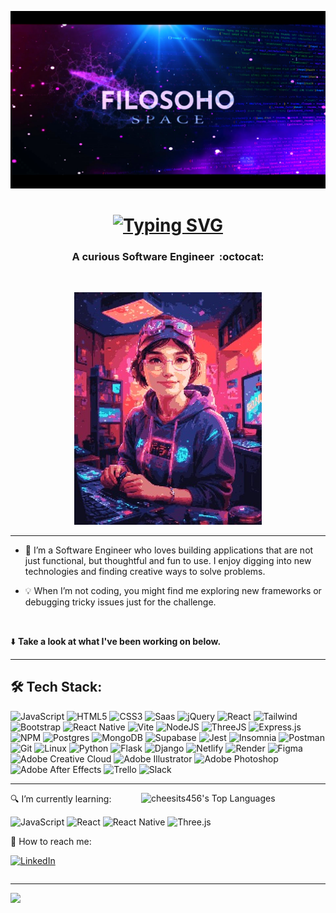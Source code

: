 
![MasterHead](https://github.com/filosoho/filosoho/blob/8d053719460a8a84b34f8c52646c42b453a682f6/Filosoho%20Coding%20.jpg)





<h1 align="center" style="font-size: 2em; font-weight: bold;"><a href="https://git.io/typing-svg"><img src="https://readme-typing-svg.demolab.com?font=Fira+Code&size=30&pause=1000&color=14C3FF&center=true&width=435&lines=Hi%2C+I'm+Anna" alt="Typing SVG" /></a> </h1>

<h3 align="center" >  A curious Software Engineer&nbsp; :octocat:</h3> 
<br>
<p align="center">
 <img src="https://github.com/filosoho/filosoho/blob/ce61f6c81cbe5a2977e6183ea67ec77267bba18c/avatar-coding.jpeg"  width="300">
</p>  

<!-- <h3 align="center" >  A curious Software Engineer :octocat:</h3> -->
 
<!-- ###  A curious Software Engineer&nbsp; :octocat: -->

<!-- <p>
 <img src="https://github.com/filosoho/filosoho/blob/ce61f6c81cbe5a2977e6183ea67ec77267bba18c/avatar-coding.jpeg" align="right"  width="200">
</p>

<br>

<p>
🧠 I’m a Software Engineer who loves building applications that are not just functional, but thoughtful and fun to use. I enjoy digging into new technologies and finding creative ways to solve problems.

💡 When I’m not coding, you might find me exploring new frameworks or debugging tricky issues just for the challenge. 
</p>

⬇️ **Take a look at what I've been working on below.**

<!-- Clear float -->
<!-- <div style="clear: both;"></div> -->
---

  - 🧠 I’m a Software Engineer who loves building applications that are not just functional, but thoughtful and fun to use. I enjoy digging into new technologies and finding creative ways to solve problems.   

  - 💡 When I’m not coding, you might find me exploring new frameworks or debugging tricky issues just for the challenge.   
 
  <br>
  
   ⬇️ <b>Take a look at what I've been working on below.</b>
   <br>


---

## 🛠️ Tech Stack:
![JavaScript](https://img.shields.io/badge/javascript%20-%23323330.svg?&style=for-the-badge&logo=javascript&logoColor=%23F7DF1E)
![HTML5](https://img.shields.io/badge/html5-%23E34F26.svg?style=for-the-badge&logo=html5&logoColor=white) 
![CSS3](https://img.shields.io/badge/css3-%231572B6.svg?style=for-the-badge&logo=css3&logoColor=white) 
![Saas](https://img.shields.io/badge/-Sass-CC6699?style=for-the-badge&logo=sass&logoColor=white)
![jQuery](https://img.shields.io/badge/jquery%20-%230769AD.svg?&style=for-the-badge&logo=jquery&logoColor=white)
![React](https://img.shields.io/badge/react-%23323330.svg?style=for-the-badge&logo=react&logoColor=%2361DAFB)
![Tailwind](https://img.shields.io/badge/tailwindcss%20-%2338B2AC.svg?&style=for-the-badge&logo=tailwind-css&logoColor=white) 
![Bootstrap](https://img.shields.io/badge/bootstrap%20-%23563D7C.svg?&style=for-the-badge&logo=bootstrap&logoColor=white) 
![React Native](https://img.shields.io/badge/react_native-%23323330.svg?style=for-the-badge&logo=react&logoColor=%2361DAFB)
![Vite](https://img.shields.io/badge/vite-%239B56F5.svg?style=for-the-badge&logo=vite&logoColor=white)
![NodeJS](https://img.shields.io/badge/node.js-%23518F4C?style=for-the-badge&logo=node.js&logoColor=white) 
![ThreeJS](https://img.shields.io/badge/ThreeJs-black.svg?style=for-the-badge&logo=three.js&logoColor=white")
![Express.js](https://img.shields.io/badge/express.js-%23323330.svg?style=for-the-badge&logo=express&logoColor=%2361DAFB) 
![NPM](https://img.shields.io/badge/NPM-%23CB3837.svg?style=for-the-badge&logo=npm&logoColor=white)
![Postgres](https://img.shields.io/badge/postgres-%23316192.svg?style=for-the-badge&logo=postgresql&logoColor=white) 
![MongoDB](https://img.shields.io/badge/MongoDB-%234ea94b.svg?style=for-the-badge&logo=mongodb&logoColor=white) 
![Supabase](https://img.shields.io/badge/Supabase-%233ED18F?style=for-the-badge&logo=supabase&logoColor=white)
![Jest](https://img.shields.io/badge/-jest-%23944058?style=for-the-badge&logo=jest&logoColor=white)
![Insomnia](https://img.shields.io/badge/Insomnia-black?style=for-the-badge&logo=insomnia&logoColor=5849BE)
![Postman](https://img.shields.io/badge/Postman-FF6C37?style=for-the-badge&logo=postman&logoColor=white)
![Git](https://img.shields.io/badge/git-%23F05033.svg?style=for-the-badge&logo=git&logoColor=white)
![Linux](https://img.shields.io/badge/linux-%23F7F7F7.svg?&style=for-the-badge&logo=linux&logoColor=black)
![Python](https://img.shields.io/badge/python%20-%2314354C.svg?&style=for-the-badge&logo=python&logoColor=white)
![Flask](https://img.shields.io/badge/flask%20-%23000.svg?&style=for-the-badge&logo=flask&logoColor=white) 
![Django](https://img.shields.io/badge/django%20-%23092E20.svg?&style=for-the-badge&logo=django&logoColor=white) 
![Netlify](https://img.shields.io/badge/netlify-%23323330.svg?style=for-the-badge&logo=netlify&logoColor=#00C7B7) 
![Render](https://img.shields.io/badge/Render-%230D0D0D.svg?style=for-the-badge&logo=render&logoColor=white)
![Figma](https://img.shields.io/badge/figma%20-%23EA4C1D.svg?&style=for-the-badge&logo=figma&logoColor=white)
![Adobe Creative Cloud](https://img.shields.io/badge/Adobe%20Creative%20Cloud-DA1F26.svg?style=for-the-badge&logo=Adobe%20Creative%20Cloud&logoColor=white)
![Adobe Illustrator](https://img.shields.io/badge/adobe%20illustrator%20-%23F79500.svg?&style=for-the-badge&logo=adobe%20illustrator&logoColor=white)
![Adobe Photoshop](https://img.shields.io/badge/adobe%20photoshop%20-%23001D34.svg?&style=for-the-badge&logo=adobe%20photoshop&logoColor=white)
![Adobe After Effects](https://img.shields.io/badge/Adobe%20After%20Effects-%23000058.svg?style=for-the-badge&logo=Adobe%20After%20Effects&logoColor=white)
![Trello](https://img.shields.io/badge/Trello-%23026AA7.svg?style=for-the-badge&logo=Trello&logoColor=white)
![Slack](https://img.shields.io/badge/Slack-4A154B?style=for-the-badge&logo=slack&logoColor=white)

<hr>

<!-- <h4 align="left"> 🛠️ Languages and Tools: </h4>

<p align="left">


  <a href="https://www.python.org" target="_blank" rel="noreferrer"> <img src="https://raw.githubusercontent.com/devicons/devicon/master/icons/python/python-original.svg" alt="python" width="40" height="40"/> </a>
    <a href="https://developer.mozilla.org/en-US/docs/Web/JavaScript" target="_blank" rel="noreferrer"> <img src="https://raw.githubusercontent.com/devicons/devicon/master/icons/javascript/javascript-original.svg" alt="javascript" width="40" height="40"/></a>
        <a href="https://react.dev" target="_blank" rel="noreferrer"> <img src="https://github.com/devicons/devicon/blob/1119b9f84c0290e0f0b38982099a2bd027a48bf1/icons/react/react-original.svg" alt="react" width="40" height="40"/> </a>
    <a href="https://jquery.com/" target="_blank" rel="noreferrer"> <img src="https://github.com/devicons/devicon/blob/1119b9f84c0290e0f0b38982099a2bd027a48bf1/icons/jquery/jquery-original.svg" alt="jquery" width="40" height="40"/> </a>
        <a href="https://nodejs.org/en" target="_blank" rel="noreferrer"> <img src="https://github.com/devicons/devicon/blob/1119b9f84c0290e0f0b38982099a2bd027a48bf1/icons/nodejs/nodejs-original.svg" alt="nodejs" width="40" height="40"/> </a>
        <a href="https://www.mongodb.com" target="_blank" rel="noreferrer"> <img src="https://github.com/devicons/devicon/blob/1119b9f84c0290e0f0b38982099a2bd027a48bf1/icons/mongodb/mongodb-original.svg" alt="mongodb" width="40" height="40"/> </a>
    <a href="https://www.w3.org/html/" target="_blank" rel="noreferrer"> <img src="https://raw.githubusercontent.com/devicons/devicon/master/icons/html5/html5-original-wordmark.svg" alt="html5" width="40" height="40"/> </a> 
    <a href="https://www.w3schools.com/css/" target="_blank" rel="noreferrer"> <img src="https://raw.githubusercontent.com/devicons/devicon/master/icons/css3/css3-original-wordmark.svg" alt="css3" width="40" height="40"/> </a> 
    <a href="https://sass-lang.com/" target="_blank" rel="noreferrer"> <img src="https://github.com/devicons/devicon/blob/55609aa5bd817ff167afce0d965585c92040787a/icons/sass/sass-original.svg" alt="css3" width="40" height="40"/> </a> 
  <a href="https://getbootstrap.com" target="_blank" rel="noreferrer"> <img src="https://raw.githubusercontent.com/devicons/devicon/master/icons/bootstrap/bootstrap-plain-wordmark.svg" alt="bootstrap" width="40" height="40"/> </a> 
  <a href="https://flask.palletsprojects.com/" target="_blank" rel="noreferrer"> <img src="https://www.vectorlogo.zone/logos/pocoo_flask/pocoo_flask-icon.svg" alt="flask" width="40" height="40"/> </a> 
    <a href="https://www.djangoproject.com/" target="_blank" rel="noreferrer"> <img src="https://cdn.worldvectorlogo.com/logos/django.svg" alt="django" width="40" height="40"/> </a> 
      <a href="https://www.mysql.com/" target="_blank" rel="noreferrer"> <img src="https://raw.githubusercontent.com/devicons/devicon/master/icons/mysql/mysql-original-wordmark.svg" alt="mysql" width="40" height="40"/> </a> 
    <a href="https://www.sqlite.org/" target="_blank" rel="noreferrer"> <img src="https://www.vectorlogo.zone/logos/sqlite/sqlite-icon.svg" alt="sqlite" width="40" height="40"/> </a> 
  <a href="https://git-scm.com/" target="_blank" rel="noreferrer"> <img src="https://www.vectorlogo.zone/logos/git-scm/git-scm-icon.svg" alt="git" width="40" height="40"/> </a> 
  <a href="https://www.linux.org/" target="_blank" rel="noreferrer"> <img src="https://raw.githubusercontent.com/devicons/devicon/master/icons/linux/linux-original.svg" alt="linux" width="40" height="40"/> </a>
  <a href="https://www.photoshop.com/en" target="_blank" rel="noreferrer"> <img src="https://raw.githubusercontent.com/devicons/devicon/master/icons/photoshop/photoshop-line.svg" alt="photoshop" width="40" height="40"/> </a> 
  <a href="https://www.adobe.com/in/products/illustrator.html" target="_blank" rel="noreferrer"> <img src="https://www.vectorlogo.zone/logos/adobe_illustrator/adobe_illustrator-icon.svg" alt="illustrator" width="40" height="40"/> </a> 
  <a href="https://zapier.com" target="_blank" rel="noreferrer"> <img src="https://www.vectorlogo.zone/logos/zapier/zapier-icon.svg" alt="zapier" width="40" height="40"/> </a> 
  
  
  
  </p>

<br> 🔍📍 -->


<img src="https://cheesits456-readme-stats.vercel.app/api/top-langs?username=filosoho&layout=compact&card_width=275&theme=github_dark&langs_count=10&hide=c,meson,makefile,m4&exclude_repo=github-readme-stats,BitJanitor,github-activity-readme,fancy-git,challengeBot" alt="cheesits456's Top Languages" align="right" width="295">

<!-- ![filosoho's GitHub Stats][github-stats-img] -->


<!-- Floating stats image -->
<!-- <img align='right'  src="https://github-readme-stats.vercel.app/api/top-langs/?username=filosoho&layout=compact&theme=algolia&show_icons=true" alt="Top Languages" style="float: right; width: 35%; margin-left: 20px;" /> -->

<p>🔍 I’m currently learning:</p>
<p>
  <img src="https://img.shields.io/badge/javascript%20-%23323330.svg?&style=for-the-badge&logo=javascript&logoColor=%23F7DF1E" alt="JavaScript" />
  <img src="https://img.shields.io/badge/react-%23323330.svg?style=for-the-badge&logo=react&logoColor=%2361DAFB" alt="React" />
  <img src="https://img.shields.io/badge/react_native-%23323330.svg?style=for-the-badge&logo=react&logoColor=%2361DAFB" alt="React Native" />
  <img src="https://img.shields.io/badge/ThreeJS-black.svg?style=for-the-badge&logo=three.js&logoColor=white" alt="Three.js" />
</p>

<p>📍 How to reach me:</p>
<p>
  <a href="https://www.linkedin.com/in/filosoho/">
    <img src="https://img.shields.io/badge/linkedin%20-%230077B5.svg?&style=for-the-badge&logo=linkedin&logoColor=white" alt="LinkedIn" />
  </a>
</p>

<!-- Clear float -->
<div style="clear: both;"></div>


<hr>

<!-- <img align='left' src="https://visitcount.itsvg.in/api?id=mjj677&icon=1&color=0)](https://visitcount.itsvg.in" /> -->

 [![](https://visitcount.itsvg.in/api?id=mjj677&icon=1&color=0)](https://visitcount.itsvg.in) 

<!-- Link anchors -->
<!-- [github-stats-img]: https://github-readme-stats.vercel.app/api?username=filosoho&count_private=false&show_icons=true&include_all_commits=true&theme=github_dark -->



